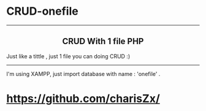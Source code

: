 # CRUD-onefile
<hr>
<center> <h2> CRUD With 1 file PHP </h2> </center>

Just like a tittle , just 1 file you can doing CRUD :) 
<hr>
<p> I'm using XAMPP, just import database with name : 'onefile' . </p>


# https://github.com/charisZx/ #
